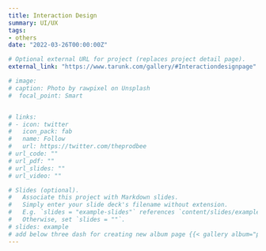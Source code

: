 ```yaml
---
title: Interaction Design
summary: UI/UX
tags:
- others
date: "2022-03-26T00:00:00Z"

# Optional external URL for project (replaces project detail page).
external_link: "https://www.tarunk.com/gallery/#Interactiondesignpage"

# image:
# caption: Photo by rawpixel on Unsplash
#  focal_point: Smart


# links:
# - icon: twitter
#   icon_pack: fab
#   name: Follow
#   url: https://twitter.com/theprodbee
# url_code: ""
# url_pdf: ""
# url_slides: ""
# url_video: ""

# Slides (optional).
#   Associate this project with Markdown slides.
#   Simply enter your slide deck's filename without extension.
#   E.g. `slides = "example-slides"` references `content/slides/example-slides.md`.
#   Otherwise, set `slides = ""`.
# slides: example
# add below three dash for creating new album page {{< gallery album="photography" >}}
---
```

